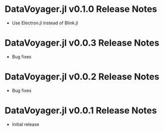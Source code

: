# DataVoyager.jl v0.1.0 Release Notes
* Use Electron.jl instead of Blink.jl

# DataVoyager.jl v0.0.3 Release Notes
* Bug fixes

# DataVoyager.jl v0.0.2 Release Notes
* Bug fixes

# DataVoyager.jl v0.0.1 Release Notes
* Initial release
